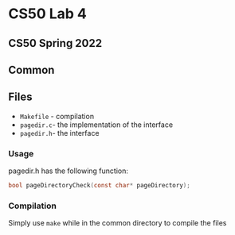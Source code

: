 # CS50 Lab 4
## CS50 Spring 2022

## Common

## Files 

 - `Makefile` - compilation
 - `pagedir.c`- the implementation of the interface
 - `pagedir.h`- the interface

### Usage
pagedir.h has the following function:
```c 
bool pageDirectoryCheck(const char* pageDirectory);
```

### Compilation
Simply use `make` while in the common directory to compile the files 
